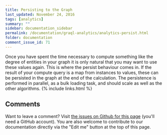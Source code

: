 ```yaml
---
title: Persisting to the Graph
last_updated: November 24, 2016
tags: [analytics]
summary: ""
sidebar: documentation_sidebar
permalink: /documentation/graql-analytics/analytics-persist.html
folder: documentation
comment_issue_id: 71
---
```


Once you have spent the time necessary to compute something like the degree of entities in your graph it is only natural that you may want to use these values again. This is where the persist behaviour comes in. If the result of your compute query is a map from instances to values, these can be persisted in the graph at the end of the calculation. The persistence is performed in parallel, as a bulk loading task, and should scale as well as the other algorithms.
{% include links.html %}

## Comments
Want to leave a comment? Visit <a href="https://github.com/graknlabs/docs/issues/71" target="_blank">the issues on Github for this page</a> (you'll need a GitHub account). You are also welcome to contribute to our documentation directly via the "Edit me" button at the top of this page.
